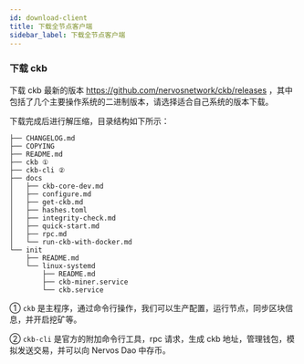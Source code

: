 ```yaml
---
id: download-client
title: 下载全节点客户端
sidebar_label: 下载全节点客户端
---
```



### 下载 ckb

下载 ckb 最新的版本 https://github.com/nervosnetwork/ckb/releases ，其中包括了几个主要操作系统的二进制版本，请选择适合自己系统的版本下载。

下载完成后进行解压缩，目录结构如下所示：

```shell
├── CHANGELOG.md
├── COPYING
├── README.md
├── ckb ①
├── ckb-cli ②
├── docs
│   ├── ckb-core-dev.md
│   ├── configure.md
│   ├── get-ckb.md
│   ├── hashes.toml
│   ├── integrity-check.md
│   ├── quick-start.md
│   ├── rpc.md
│   └── run-ckb-with-docker.md
└── init
    ├── README.md
    └── linux-systemd
        ├── README.md
        ├── ckb-miner.service
        └── ckb.service
```

① `ckb` 是主程序，通过命令行操作，我们可以生产配置，运行节点，同步区块信息，并开启挖矿等。

② `ckb-cli` 是官方的附加命令行工具，rpc 请求，生成 ckb 地址，管理钱包，模拟发送交易，并可以向 Nervos Dao 中存币。